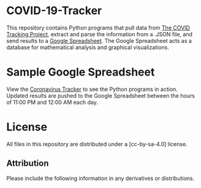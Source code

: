 # COVID-19-Tracker
This repository contains Python programs that pull data from [The COVID Tracking Project](https://covidtracking.com/), extract and parse the information from a .JSON file, and send results to a [Google Spreadsheet](https://docs.google.com/spreadsheets/d/1SYVuHooGSPvs-nvoTRc9VrwFEylKOAGZ9w6oqV31uCE/edit?usp=sharing). The Google Spreadsheet acts as a database for mathematical analysis and graphical visualizations.
# Sample Google Spreadsheet
View the [Coronavirus Tracker](https://docs.google.com/spreadsheets/d/1SYVuHooGSPvs-nvoTRc9VrwFEylKOAGZ9w6oqV31uCE/edit?usp=sharing) to see the Python programs in action. Updated results are pushed to the Google Spreadsheet between the hours of 11:00 PM and 12:00 AM each day.
# License
All files in this repository are distributed under a [cc-by-sa-4.0] license.
## Attribution
Please include the following information in any derivatives or distributions.
